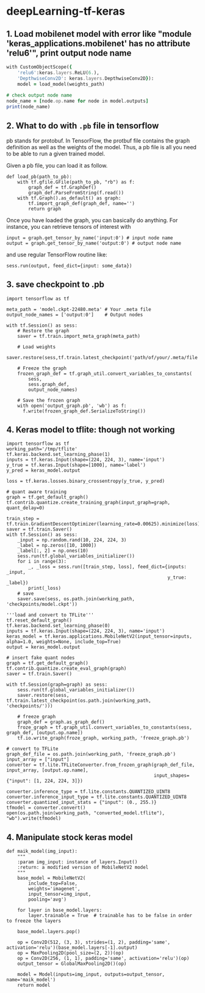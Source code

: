 # deepLearning-tf-keras

## 1. Load mobilenet model with error like "module 'keras_applications.mobilenet' has no attribute 'relu6'", print output node name
``` for keres version 2.2.4
with CustomObjectScope({
    'relu6':keras.layers.ReLU(6.),
    'DepthwiseConv2D': keras.layers.DepthwiseConv2D}):
    model = load_model(weights_path)
    
# check output node name
node_name = [node.op.name for node in model.outputs]
print(node_name)

```
## 2. What to do with `.pb` file in tensorflow
pb stands for protobuf. In TensorFlow, the protbuf file contains the graph definition as well as the weights of the model. Thus, a pb file is all you need to be able to run a given trained model.

Given a pb file, you can load it as follow.
```
def load_pb(path_to_pb):
    with tf.gfile.GFile(path_to_pb, "rb") as f:
        graph_def = tf.GraphDef()
        graph_def.ParseFromString(f.read())
    with tf.Graph().as_default() as graph:
        tf.import_graph_def(graph_def, name='')
        return graph
```
Once you have loaded the graph, you can basically do anything. For instance, you can retrieve tensors of interest with
```
input = graph.get_tensor_by_name('input:0') # input node name
output = graph.get_tensor_by_name('output:0') # output node name
```
and use regular TensorFlow routine like:
```
sess.run(output, feed_dict={input: some_data})
```
## 3. save checkpoint to .pb
```
import tensorflow as tf

meta_path = 'model.ckpt-22480.meta' # Your .meta file
output_node_names = ['output:0']    # Output nodes

with tf.Session() as sess:
    # Restore the graph
    saver = tf.train.import_meta_graph(meta_path)

    # Load weights
    saver.restore(sess,tf.train.latest_checkpoint('path/of/your/.meta/file'))

    # Freeze the graph
    frozen_graph_def = tf.graph_util.convert_variables_to_constants(
        sess,
        sess.graph_def,
        output_node_names)

    # Save the frozen graph
    with open('output_graph.pb', 'wb') as f:
      f.write(frozen_graph_def.SerializeToString())
```      

## 4. Keras model to tflite: though not working
```
import tensorflow as tf
working_path='/tmp/tflite'
tf.keras.backend.set_learning_phase(1)
inputs = tf.keras.Input(shape=(224, 224, 3), name='input')
y_true = tf.keras.Input(shape=[1000], name='label')
y_pred = keras_model.output

loss = tf.keras.losses.binary_crossentropy(y_true, y_pred)

# quant aware training
graph = tf.get_default_graph()
tf.contrib.quantize.create_training_graph(input_graph=graph, quant_delay=0)

train_step = tf.train.GradientDescentOptimizer(learning_rate=0.00625).minimize(loss)
saver = tf.train.Saver()
with tf.Session() as sess:
    _input = np.random.rand(10, 224, 224, 3)
    _label = np.zeros([10, 1000])
    _label[:, 2] = np.ones(10)
    sess.run(tf.global_variables_initializer())
    for i in range(3):
        _, _loss = sess.run([train_step, loss], feed_dict={inputs: _input,
                                                           y_true: _label})
        print(_loss)
    # save
    saver.save(sess, os.path.join(working_path, 'checkpoints/model.ckpt'))

'''load and convert to TFLite'''
tf.reset_default_graph()
tf.keras.backend.set_learning_phase(0)
inputs = tf.keras.Input(shape=(224, 224, 3), name='input')
keras_model = tf.keras.applications.MobileNetV2(input_tensor=inputs, alpha=1.0, weights=None, include_top=True)
output = keras_model.output

# insert fake quant nodes
graph = tf.get_default_graph()
tf.contrib.quantize.create_eval_graph(graph)
saver = tf.train.Saver()

with tf.Session(graph=graph) as sess:
    sess.run(tf.global_variables_initializer())
    saver.restore(sess, tf.train.latest_checkpoint(os.path.join(working_path, 'checkpoints/')))

    # freeze graph
    graph_def = graph.as_graph_def()
    froze_graph = tf.graph_util.convert_variables_to_constants(sess, graph_def, [output.op.name])
    tf.io.write_graph(froze_graph, working_path, 'freeze_graph.pb')

# convert to TFLite
graph_def_file = os.path.join(working_path, 'freeze_graph.pb')
input_array = ["input"]
converter = tf.lite.TFLiteConverter.from_frozen_graph(graph_def_file, input_array, [output.op.name],
                                                      input_shapes={"input": [1, 224, 224, 3]})

converter.inference_type = tf.lite.constants.QUANTIZED_UINT8
converter.inference_input_type = tf.lite.constants.QUANTIZED_UINT8
converter.quantized_input_stats = {"input": (0., 255.)}
tfmodel = converter.convert()
open(os.path.join(working_path, "converted_model.tflite"), "wb").write(tfmodel)
```
## 4. Manipulate stock keras model
```
def maik_model(img_input):
    """
    :param img_input: instance of layers.Input()
    :return: a modified version of MobileNetV2 model
    """
    base_model = MobileNetV2(
        include_top=False,
        weights='imagenet',
        input_tensor=img_input,
        pooling='avg')

    for layer in base_model.layers:
        layer.trainable = True  # trainable has to be false in order to freeze the layers

    base_model.layers.pop()

    op = Conv2D(512, (3, 3), strides=(1, 2), padding='same', activation='relu')(base_model.layers[-1].output)
    op = MaxPooling2D(pool_size=(2, 2))(op)
    op = Conv2D(256, (1, 1), padding='same', activation='relu')(op)
    output_tensor = GlobalMaxPooling2D()(op)

    model = Model(inputs=img_input, outputs=output_tensor, name='maik_model')
    return model
```
